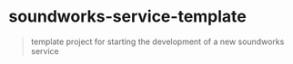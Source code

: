 # soundworks-service-template

> template project for starting the development of a new soundworks service


